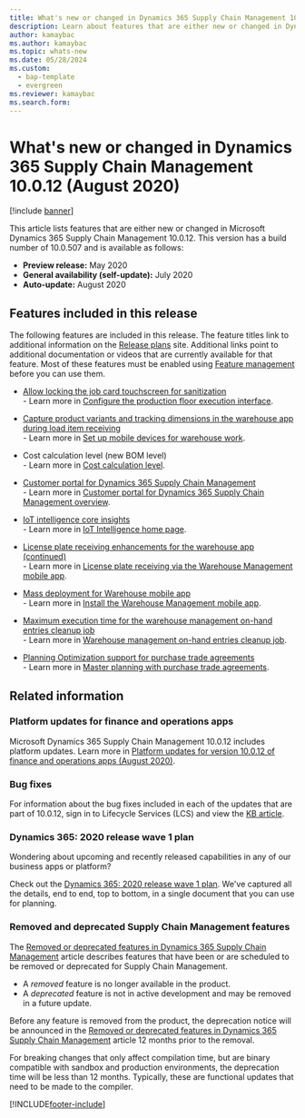 ```yaml
---
title: What's new or changed in Dynamics 365 Supply Chain Management 10.0.12 (August 2020)
description: Learn about features that are either new or changed in Dynamics 365 Supply Chain Management 10.0.12 with an outline on included features. 
author: kamaybac
ms.author: kamaybac
ms.topic: whats-new
ms.date: 05/28/2024
ms.custom:
  - bap-template
  - evergreen
ms.reviewer: kamaybac
ms.search.form:
---
```



# What's new or changed in Dynamics 365 Supply Chain Management 10.0.12 (August 2020)

[!include [banner](../../finance/includes/banner.md)]

This article lists features that are either new or changed in Microsoft Dynamics 365 Supply Chain Management 10.0.12. This version has a build number of 10.0.507 and is available as follows:

- **Preview release:** May 2020
- **General availability (self-update):** July 2020
- **Auto-update:** August 2020

## Features included in this release

The following features are included in this release. The feature titles link to additional information on the [Release plans](/dynamics365/release-plans/) site. Additional links point to additional documentation or videos that are currently available for that feature. Most of these features must be enabled using [Feature management](../../fin-ops-core/fin-ops/get-started/feature-management/feature-management-overview.md) before you can use them.

- [Allow locking the job card touchscreen for sanitization](/dynamics365-release-plan/2020wave1/dynamics365-supply-chain-management/allow-locking-job-card-touchscreen-sanitization)<br> - Learn more in [Configure the production floor execution interface](../production-control/production-floor-execution-configure.md).

- [Capture product variants and tracking dimensions in the warehouse app during load item receiving](/dynamics365-release-plan/2020wave1/dynamics365-supply-chain-management/capture-product-variants-tracking-dimensions-warehousing-app-during-load-item-receiving)<br> - Learn more in [Set up mobile devices for warehouse work](../warehousing/configure-mobile-devices-warehouse.md).

- Cost calculation level (new BOM level)<br> - Learn more in [Cost calculation level](../cost-management/cost-calculation-level.md).

- [Customer portal for Dynamics 365 Supply Chain Management](/dynamics365-release-plan/2020wave1/dynamics365-supply-chain-management/customer-self-service-experiences)<br> - Learn more in [Customer portal for Dynamics 365 Supply Chain Management overview](../sales-marketing/customer-portal-overview.md).

- [IoT intelligence core insights](/dynamics365-release-plan/2020wave1/dynamics365-supply-chain-management/iot-intelligence-core-insights) <br> - Learn more in [IoT Intelligence home page](iot-intelligence-home-page.md).

- [License plate receiving enhancements for the warehouse app (continued)](/dynamics365-release-plan/2020wave1/dynamics365-supply-chain-management/license-plate-receiving-enhancements-warehousing-mobile-app-continued)<br> - Learn more in [License plate receiving via the Warehouse Management mobile app](../warehousing/warehousing-mobile-device-app-license-plate-receiving.md).

- [Mass deployment for Warehouse mobile app](/dynamics365-release-plan/2020wave1/dynamics365-supply-chain-management/mass-deployment-warehouse-mobile-app)<br> - Learn more in [Install the Warehouse Management mobile app](../warehousing/install-configure-warehouse-management-app.md).

- [Maximum execution time for the warehouse management on-hand entries cleanup job](/dynamics365-release-plan/2020wave1/dynamics365-supply-chain-management/maximum-execution-time-warehouse-management-on-hand-entries-cleanup-job)<br> - Learn more in [Warehouse management on-hand entries cleanup job](../warehousing/onhand-cleanup.md).

- [Planning Optimization support for purchase trade agreements](/dynamics365-release-plan/2020wave1/dynamics365-supply-chain-management/planning-optimization-support-purchase-trade-agreements)<br> - Learn more in [Master planning with purchase trade agreements](../master-planning/planning-optimization/purchase-trade-agreement.md).

## Related information

### Platform updates for finance and operations apps

Microsoft Dynamics 365 Supply Chain Management 10.0.12 includes platform updates. Learn more in [Platform updates for version 10.0.12 of finance and operations apps (August 2020)](../../fin-ops-core/dev-itpro/get-started/whats-new-platform-update-10-0-12.md).

### Bug fixes

For information about the bug fixes included in each of the updates that are part of 10.0.12, sign in to Lifecycle Services (LCS) and view the [KB article](https://fix.lcs.dynamics.com/Issue/Details?bugId=453382&dbType=3&qc=a68cf77635c0ab926e7b1b75c6925c82a23058c524c4d728ba8b30fedaf41746).

### Dynamics 365: 2020 release wave 1 plan

Wondering about upcoming and recently released capabilities in any of our business apps or platform?

Check out the [Dynamics 365: 2020 release wave 1 plan](/dynamics365-release-plan/2020wave1/index). We've captured all the details, end to end, top to bottom, in a single document that you can use for planning.

### Removed and deprecated Supply Chain Management features

The [Removed or deprecated features in Dynamics 365 Supply Chain Management](../get-started/removed-deprecated-features-scm-updates.md) article describes features that have been or are scheduled to be removed or deprecated for Supply Chain Management.

- A *removed* feature is no longer available in the product.
- A *deprecated* feature is not in active development and may be removed in a future update.

Before any feature is removed from the product, the deprecation notice will be announced in the [Removed or deprecated features in Dynamics 365 Supply Chain Management](../get-started/removed-deprecated-features-scm-updates.md) article 12 months prior to the removal.

For breaking changes that only affect compilation time, but are binary compatible with sandbox and production environments, the deprecation time will be less than 12 months. Typically, these are functional updates that need to be made to the compiler.


[!INCLUDE[footer-include](../../includes/footer-banner.md)]
